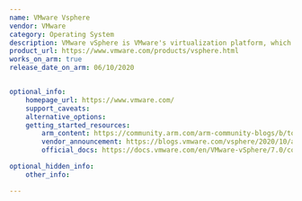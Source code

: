 ```yaml
---
name: VMware Vsphere
vendor: VMware
category: Operating System
description: VMware vSphere is VMware's virtualization platform, which transforms data centers into aggregated computing infrastructures that include CPU, storage, and networking resources.
product_url: https://www.vmware.com/products/vsphere.html
works_on_arm: true
release_date_on_arm: 06/10/2020


optional_info:
    homepage_url: https://www.vmware.com/
    support_caveats:
    alternative_options:
    getting_started_resources:
        arm_content: https://community.arm.com/arm-community-blogs/b/tools-software-ides-blog/posts/vmware-and-arm-at-the-edge
        vendor_announcement: https://blogs.vmware.com/vsphere/2020/10/announcing-the-esxi-arm-fling.html
        official_docs: https://docs.vmware.com/en/VMware-vSphere/7.0/com.vmware.esxi.install.doc/GUID-A71D7F56-6F47-43AB-9C4E-BAA89310F295.html

optional_hidden_info:
    other_info:

---
```

